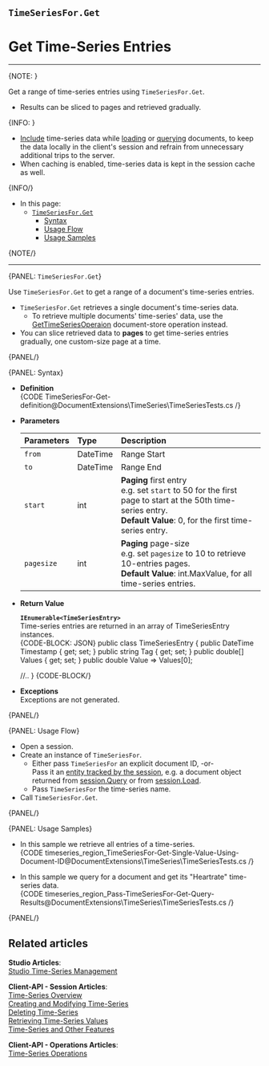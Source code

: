 ﻿## `TimeSeriesFor.Get`
# Get Time-Series Entries 

---

{NOTE: }

Get a range of time-series entries using `TimeSeriesFor.Get`.  

* Results can be sliced to pages and retrieved gradually.  

{INFO: }

* [Include](../../../../../document-extensions/timeseries/client-api/session-methods/include-ts-data/include-ts-overview) 
  time-series data while [loading](../../../../../document-extensions/timeseries/client-api/session-methods/include-ts-data/with-session-load) 
  or [querying](../../../../../document-extensions/timeseries/client-api/session-methods/include-ts-data/with-session-query) 
  documents, to keep the data locally in the client's session and refrain from unnecessary additional trips to the server.  
* When caching is enabled, time-series data is kept in the session cache as well.  

{INFO/}

* In this page:  
   * [`TimeSeriesFor.Get`](../../../../../document-extensions/timeseries/client-api/session-methods/get-ts-data/get-ts-entries#timeseriesfor.get)  
      * [Syntax](../../../../../document-extensions/timeseries/client-api/session-methods/get-ts-data/get-ts-entries#syntax)  
      * [Usage Flow](../../../../../document-extensions/timeseries/client-api/session-methods/get-ts-data/get-ts-entries#usage-flow)  
      * [Usage Samples](../../../../../document-extensions/timeseries/client-api/session-methods/get-ts-data/get-ts-entries#usage-samples)  

{NOTE/}

---

{PANEL: `TimeSeriesFor.Get`}

Use `TimeSeriesFor.Get` to get a range of a document's time-series entries.  

* `TimeSeriesFor.Get` retrieves a single document's time-series data.  
   * To retrieve multiple documents' time-series' data, 
     use the [GetTimeSeriesOperaion](../../../../document-extensions/timeseries/client-api/store-operations/get-TS-data) 
     document-store operation instead.  
* You can slice retrieved data to **pages** to get time-series entries 
  gradually, one custom-size page at a time.  

{PANEL/}

{PANEL: Syntax}

* **Definition**  
  {CODE TimeSeriesFor-Get-definition@DocumentExtensions\TimeSeries\TimeSeriesTests.cs /}

* **Parameters**  

    | Parameters | Type | Description |
    |:-------------|:-------------|:-------------|
    | `from` | DateTime | Range Start |
    | `to` | DateTime | Range End |
    | `start` | int | **Paging** first entry <br> e.g. set `start` to 50 for the first page to start at the 50th time-series entry. <br> **Default Value**: 0, for the first time-series entry. |
    | `pagesize` | int | **Paging** page-size <br> e.g. set `pagesize` to 10 to retrieve 10-entries pages. <br> **Default Value**: int.MaxValue, for all time-series entries. |

* **Return Value**  

     **`IEnumerable<TimeSeriesEntry>`**  
     Time-series entries are returned in an array of TimeSeriesEntry instances.  
     {CODE-BLOCK: JSON}
public class TimeSeriesEntry
{
  public DateTime Timestamp { get; set; }
  public string Tag { get; set; }
  public double[] Values { get; set; }
  public double Value => Values[0];

  //..
}
    {CODE-BLOCK/}

* **Exceptions**  
  Exceptions are not generated.  

{PANEL/}

{PANEL: Usage Flow}

* Open a session.  
* Create an instance of `TimeSeriesFor`.  
    * Either pass `TimeSeriesFor` an explicit document ID, -or-  
      Pass it an [entity tracked by the session](../../../client-api/session/loading-entities), e.g. a document object returned from [session.Query](../../../client-api/session/querying/how-to-query) or from [session.Load](../../../client-api/session/loading-entities#load).  
    * Pass `TimeSeriesFor` the time-series name.  
* Call `TimeSeriesFor.Get`.  

{PANEL/}

{PANEL: Usage Samples}

* In this sample we retrieve all entries of a time-series.  
   {CODE timeseries_region_TimeSeriesFor-Get-Single-Value-Using-Document-ID@DocumentExtensions\TimeSeries\TimeSeriesTests.cs /}

* In this sample we query for a document and get its "Heartrate" time-series data.  
{CODE timeseries_region_Pass-TimeSeriesFor-Get-Query-Results@DocumentExtensions\TimeSeries\TimeSeriesTests.cs /}

{PANEL/}

## Related articles
**Studio Articles**:  
[Studio Time-Series Management]()  

**Client-API - Session Articles**:  
[Time-Series Overview]()  
[Creating and Modifying Time-Series]()  
[Deleting Time-Series]()  
[Retrieving Time-Series Values]()  
[Time-Series and Other Features]()  

**Client-API - Operations Articles**:  
[Time-Series Operations]()  
